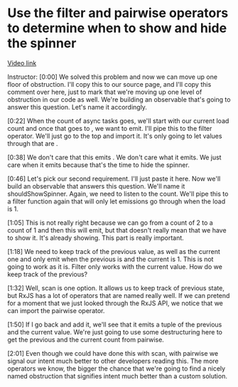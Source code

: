 # Use the filter and pairwise operators to determine when to show and hide the spinner

[Video link](https://www.egghead.io/lessons/egghead-use-the-filter-and-pairwise-operators-to-determine-when-to-show-and-hide-the-spinner)

Instructor: [0:00] We solved this problem and now we can move up one floor of obstruction. I'll copy this to our source page, and I'll copy this comment over here, just to mark that we're moving up one level of obstruction in our code as well. We're building an observable that's going to answer this question. Let's name it accordingly.

[0:22] When the count of async tasks goes, we'll start with our current load count and once that goes to , we want to emit. I'll pipe this to the filter operator. We'll just go to the top and import it. It's only going to let values through that are .

[0:38] We don't care that this emits . We don't care what it emits. We just care when it emits because that's the time to hide the spinner.

[0:46] Let's pick our second requirement. I'll just paste it here. Now we'll build an observable that answers this question. We'll name it shouldShowSpinner. Again, we need to listen to the count. We'll pipe this to a filter function again that will only let emissions go through when the load is 1.

[1:05] This is not really right because we can go from a count of 2 to a count of 1 and then this will emit, but that doesn't really mean that we have to show it. It's already showing. This part is really important.

[1:18] We need to keep track of the previous value, as well as the current one and only emit when the previous is  and the current is 1. This is not going to work as it is. Filter only works with the current value. How do we keep track of the previous?

[1:32] Well, scan is one option. It allows us to keep track of previous state, but RxJS has a lot of operators that are named really well. If we can pretend for a moment that we just looked through the RxJS API, we notice that we can import the pairwise operator.

[1:50] If I go back and add it, we'll see that it emits a tuple of the previous and the current value. We're just going to use some destructuring here to get the previous and the current count from pairwise.

[2:01] Even though we could have done this with scan, with pairwise we signal our intent much better to other developers reading this. The more operators we know, the bigger the chance that we're going to find a nicely named obstruction that signifies intent much better than a custom solution.
